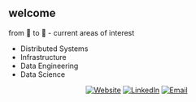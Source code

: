 <h2> welcome </h2>

from 🌱 to 🌳 - current areas of interest
- Distributed Systems
- Infrastructure
- Data Engineering
- Data Science



<p align="center">
<a href="https://www.kuralabs.org/"><img alt="Website" src="https://img.shields.io/badge/Website-www.kuralabs.org-orange?style=flat-square&logo=google-chrome"></a>
<a href="https://www.linkedin.com/in/andre-newland/"><img alt="LinkedIn" src="https://img.shields.io/badge/LinkedIn-Andre%20Newland-orange?style=flat-square&logo=linkedin"></a>
<a href="anewla01@gmail.com"><img alt="Email" src="https://img.shields.io/badge/Email-anewla01@gmail.com-orange?style=flat-square&logo=gmail"></a>
</p>
